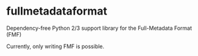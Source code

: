 # fullmetadataformat
Dependency-free Python 2/3 support library for the Full-Metadata Format (FMF)

Currently, only writing FMF is possible.

